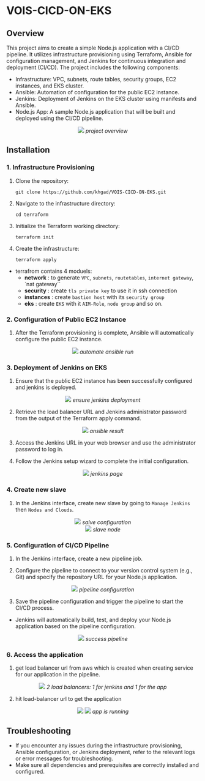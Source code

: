 # VOIS-CICD-ON-EKS

## Overview
This project aims to create a simple Node.js application with a CI/CD pipeline. It utilizes infrastructure provisioning using Terraform, Ansible for configuration management, and Jenkins for continuous integration and deployment (CI/CD). The project includes the following components:

- Infrastructure: VPC, subnets, route tables, security groups, EC2 instances, and EKS cluster.
- Ansible: Automation of configuration for the public EC2 instance.
- Jenkins: Deployment of Jenkins on the EKS cluster using manifests and Ansible.
- Node.js App: A sample Node.js application that will be built and deployed using the CI/CD pipeline.

<div align="center">
<img src="screenshots/project-overview.png">
<i>project overview</i>
</div>

## Installation

### 1. Infrastructure Provisioning
1. Clone the repository:
   ```
   git clone https://github.com/khgad/VOIS-CICD-ON-EKS.git
   ```

2. Navigate to the infrastructure directory:
   ```
   cd terraform
   ```

3. Initialize the Terraform working directory:
   ```
   terraform init
   ```

4. Create the infrastructure:
   ```
   terraform apply
   ```

- terrafrom contains 4 moduels:
    - **network** : to generate `VPC`, `subnets`, `routetables`, `internet gateway`, `nat gateway``  
    - **security** : create `tls private key` to use it in ssh connection
    - **instances** : create `bastion host` with its `security group`
    - **eks** : create `EKS` with it `AIM-Role`, `node group` and so on.

### 2. Configuration of Public EC2 Instance
1. After the Terraform provisioning is complete, Ansible will automatically configure the public EC2 instance.

<div align="center">
<img src="screenshots/run-ansible-auto.png">
<i>automate ansible run</i>
</div>

### 3. Deployment of Jenkins on EKS
1. Ensure that the public EC2 instance has been successfully configured and jenkins is deployed.

<div align="center">
<img src="screenshots/ensure-jenkins-deployment.png">
<i>ensure jenkins deployment</i>
</div>

2. Retrieve the load balancer URL and Jenkins administrator password from the output of the Terraform apply command.

<div align="center">
<img src="screenshots/ansible-result.png">
<i>ansible result</i>
</div>


3. Access the Jenkins URL in your web browser and use the administrator password to log in.

4. Follow the Jenkins setup wizard to complete the initial configuration.

<div align="center">
<img src="screenshots/jenkins-startup.png">
<i>jenkins page</i>
</div>

### 4. Create new slave
1. In the Jenkins interface, create new slave by going to `Manage Jenkins` then `Nodes and Clouds`.

<div align="center">
<img src="screenshots/slave-creation-1.png">
<i>salve configuration</i>
</div>

<div align="center">
<img src="screenshots/slave-creation-2.png">
<i>slave node</i>
</div>


### 5. Configuration of CI/CD Pipeline
1. In the Jenkins interface, create a new pipeline job.

2. Configure the pipeline to connect to your version control system (e.g., Git) and specify the repository URL for your Node.js application.

<div align="center">
<img src="screenshots/pipeline-configuration.png">
<i>pipeline configuration</i>
</div>

3. Save the pipeline configuration and trigger the pipeline to start the CI/CD process.

- Jenkins will automatically build, test, and deploy your Node.js application based on the pipeline configuration.

<div align="center">
<img src="screenshots/success-pipeline.png">
<i>success pipeline</i>
</div>

### 6. Access the application
1. get load balancer url from aws which is created when creating service for our application in the pipeline.

<div align="center">
<img src="screenshots/load-balancers.png">
<i>2 load balancers: 1 for jenkins and 1 for the app</i>
</div>


2. hit load-balancer url to get the application

<div align="center">
<img src="screenshots/access-app-1.png">
<img src="screenshots/access-app-2.png">
<i>app is running</i>
</div>

## Troubleshooting
- If you encounter any issues during the infrastructure provisioning, Ansible configuration, or Jenkins deployment, refer to the relevant logs or error messages for troubleshooting.
- Make sure all dependencies and prerequisites are correctly installed and configured.
